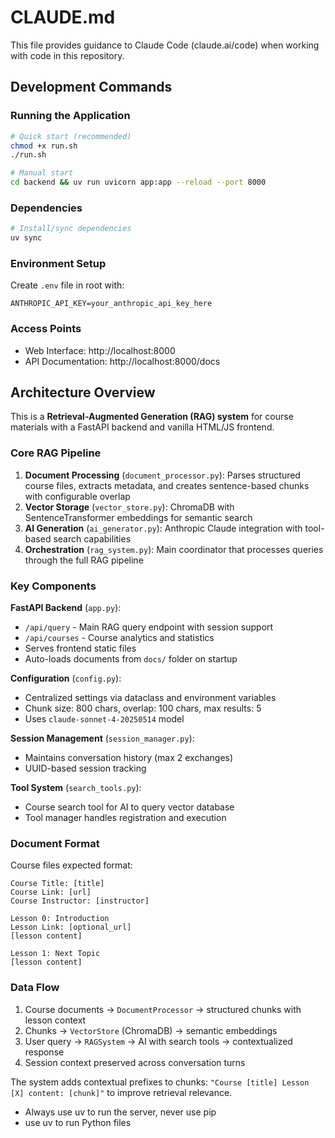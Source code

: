 # CLAUDE.md

This file provides guidance to Claude Code (claude.ai/code) when working with code in this repository.

## Development Commands

### Running the Application
```bash
# Quick start (recommended)
chmod +x run.sh
./run.sh

# Manual start
cd backend && uv run uvicorn app:app --reload --port 8000
```

### Dependencies
```bash
# Install/sync dependencies
uv sync
```

### Environment Setup
Create `.env` file in root with:
```
ANTHROPIC_API_KEY=your_anthropic_api_key_here
```

### Access Points
- Web Interface: http://localhost:8000
- API Documentation: http://localhost:8000/docs

## Architecture Overview

This is a **Retrieval-Augmented Generation (RAG) system** for course materials with a FastAPI backend and vanilla HTML/JS frontend.

### Core RAG Pipeline
1. **Document Processing** (`document_processor.py`): Parses structured course files, extracts metadata, and creates sentence-based chunks with configurable overlap
2. **Vector Storage** (`vector_store.py`): ChromaDB with SentenceTransformer embeddings for semantic search
3. **AI Generation** (`ai_generator.py`): Anthropic Claude integration with tool-based search capabilities
4. **Orchestration** (`rag_system.py`): Main coordinator that processes queries through the full RAG pipeline

### Key Components

**FastAPI Backend** (`app.py`):
- `/api/query` - Main RAG query endpoint with session support
- `/api/courses` - Course analytics and statistics
- Serves frontend static files
- Auto-loads documents from `docs/` folder on startup

**Configuration** (`config.py`):
- Centralized settings via dataclass and environment variables
- Chunk size: 800 chars, overlap: 100 chars, max results: 5
- Uses `claude-sonnet-4-20250514` model

**Session Management** (`session_manager.py`):
- Maintains conversation history (max 2 exchanges)
- UUID-based session tracking

**Tool System** (`search_tools.py`):
- Course search tool for AI to query vector database
- Tool manager handles registration and execution

### Document Format
Course files expected format:
```
Course Title: [title]
Course Link: [url]
Course Instructor: [instructor]

Lesson 0: Introduction
Lesson Link: [optional_url]
[lesson content]

Lesson 1: Next Topic
[lesson content]
```

### Data Flow
1. Course documents → `DocumentProcessor` → structured chunks with lesson context
2. Chunks → `VectorStore` (ChromaDB) → semantic embeddings
3. User query → `RAGSystem` → AI with search tools → contextualized response
4. Session context preserved across conversation turns

The system adds contextual prefixes to chunks: `"Course [title] Lesson [X] content: [chunk]"` to improve retrieval relevance.
- Always use uv to run the server, never use pip
- use uv to run Python files